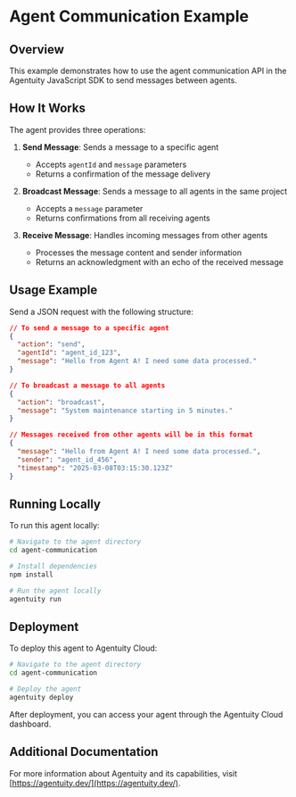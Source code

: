 # Agent Communication Example

## Overview
This example demonstrates how to use the agent communication API in the Agentuity JavaScript SDK to send messages between agents.

## How It Works
The agent provides three operations:

1. **Send Message**: Sends a message to a specific agent
   - Accepts `agentId` and `message` parameters
   - Returns a confirmation of the message delivery

2. **Broadcast Message**: Sends a message to all agents in the same project
   - Accepts a `message` parameter
   - Returns confirmations from all receiving agents

3. **Receive Message**: Handles incoming messages from other agents
   - Processes the message content and sender information
   - Returns an acknowledgment with an echo of the received message

## Usage Example
Send a JSON request with the following structure:

```json
// To send a message to a specific agent
{
  "action": "send",
  "agentId": "agent_id_123",
  "message": "Hello from Agent A! I need some data processed."
}

// To broadcast a message to all agents
{
  "action": "broadcast",
  "message": "System maintenance starting in 5 minutes."
}

// Messages received from other agents will be in this format
{
  "message": "Hello from Agent A! I need some data processed.",
  "sender": "agent_id_456",
  "timestamp": "2025-03-08T03:15:30.123Z"
}
```

## Running Locally
To run this agent locally:

```bash
# Navigate to the agent directory
cd agent-communication

# Install dependencies
npm install

# Run the agent locally
agentuity run
```

## Deployment
To deploy this agent to Agentuity Cloud:

```bash
# Navigate to the agent directory
cd agent-communication

# Deploy the agent
agentuity deploy
```

After deployment, you can access your agent through the Agentuity Cloud dashboard.

## Additional Documentation
For more information about Agentuity and its capabilities, visit [https://agentuity.dev/](https://agentuity.dev/).
